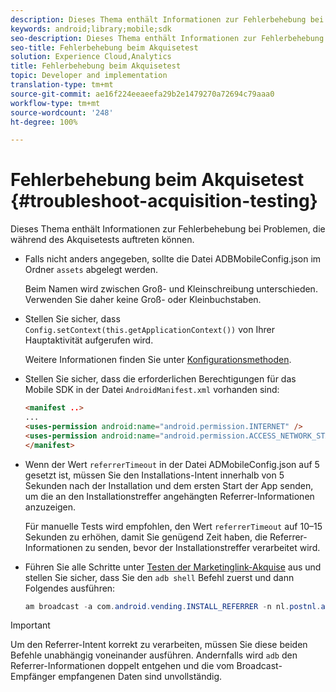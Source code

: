 ```yaml
---
description: Dieses Thema enthält Informationen zur Fehlerbehebung bei Problemen, die während des Akquisetests auftreten können.
keywords: android;library;mobile;sdk
seo-description: Dieses Thema enthält Informationen zur Fehlerbehebung bei Problemen, die während des Akquisetests auftreten können.
seo-title: Fehlerbehebung beim Akquisetest
solution: Experience Cloud,Analytics
title: Fehlerbehebung beim Akquisetest
topic: Developer and implementation
translation-type: tm+mt
source-git-commit: ae16f224eeaeefa29b2e1479270a72694c79aaa0
workflow-type: tm+mt
source-wordcount: '248'
ht-degree: 100%

---
```



# Fehlerbehebung beim Akquisetest {#troubleshoot-acquisition-testing}

Dieses Thema enthält Informationen zur Fehlerbehebung bei Problemen, die während des Akquisetests auftreten können.

* Falls nicht anders angegeben, sollte die Datei ADBMobileConfig.json im Ordner `assets` abgelegt werden.

   Beim Namen wird zwischen Groß- und Kleinschreibung unterschieden. Verwenden Sie daher keine Groß- oder Kleinbuchstaben.

* Stellen Sie sicher, dass `Config.setContext(this.getApplicationContext())` von Ihrer Hauptaktivität aufgerufen wird.

   Weitere Informationen finden Sie unter [Konfigurationsmethoden](https://docs.adobe.com/content/help/de-DE/mobile-services/android/configuration-android/methods.html).

* Stellen Sie sicher, dass die erforderlichen Berechtigungen für das Mobile SDK in der Datei `AndroidManifest.xml` vorhanden sind:

   ```html
   <manifest ..>
   ... 
   <uses-permission android:name="android.permission.INTERNET" />
   <uses-permission android:name="android.permission.ACCESS_NETWORK_STATE" />
   </manifest>
   ```

* Wenn der Wert `referrerTimeout` in der Datei ADMobileConfig.json auf 5 gesetzt ist, müssen Sie den Installations-Intent innerhalb von 5 Sekunden nach der Installation und dem ersten Start der App senden, um die an den Installationstreffer angehängten Referrer-Informationen anzuzeigen.

   Für manuelle Tests wird empfohlen, den Wert `referrerTimeout` auf 10–15 Sekunden zu erhöhen, damit Sie genügend Zeit haben, die Referrer-Informationen zu senden, bevor der Installationstreffer verarbeitet wird.

* Führen Sie alle Schritte unter [Testen der Marketinglink-Akquise](https://docs.adobe.com/content/help/de-DE/mobile-services/android/acquisition-android/t-testing-marketing-link-acquisition.html) aus und stellen Sie sicher, dass Sie den `adb shell` Befehl zuerst und dann Folgendes ausführen:

   ```java
   am broadcast -a com.android.vending.INSTALL_REFERRER -n nl.postnl.app/.tracking.AdobeAcquisitionLinkBroadcastReceiver --es "referrer" "utm_source=adb_acq_v3&utm_campaign=adb_acq_v3&utm_content=<the newly generated id at step #7>"
   ```

>[!IMPORTANT]
>
>Um den Referrer-Intent korrekt zu verarbeiten, müssen Sie diese beiden Befehle unabhängig voneinander ausführen. Andernfalls wird `adb` den Referrer-Informationen doppelt entgehen und die vom Broadcast-Empfänger empfangenen Daten sind unvollständig.

